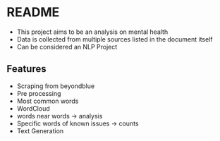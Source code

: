 # README

- This project aims to be an analysis on mental health
- Data is collected from multiple sources listed in the document itself
- Can be considered an NLP Project

## Features

- Scraping from beyondblue
- Pre processing
- Most common words
- WordCloud
- words near words -> analysis
- Specific words of known issues -> counts
- Text Generation
